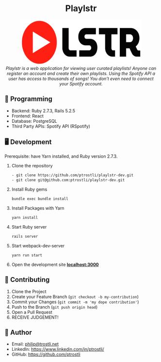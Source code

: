 <h1 align="center">Playlstr</h1>

<div align="center">
  <img src="/app/assets/images/playlstr-logo.png" alt="Beantown brews logo" width="400px" height="150px"/>
  <br>
  <i>Playlstr is a web application for viewing user curated playlists! Anyone can register an account and create their own playlists. Using the Spotify API a user has access to thousands of songs! You don't even need to connect your Spotify account.</i>
</div>

## 🚀 Programming 
- Backend: Ruby 2.7.3, Rails 5.2.5
- Frontend: React
- Database: PostgreSQL
- Third Party APIs: Spotify API (RSpotify)

## 🖥 Development 
Prerequisite: have Yarn installed, and Ruby version 2.7.3.

1. Clone the repository
    ```sh
    - git clone https://github.com/ptrostli/playlstr-dev.git
    - git clone git@github.com:ptrostli/playlstr-dev.git
    ```
    
2. Install Ruby gems
    ```sh
    bundle exec bundle install
    ```
    
3. Install Packages with Yarn
    ```sh
    yarn install
    ```
    
4. Start Ruby server
    ```sh
    rails server
    ```
    
5. Start webpack-dev-server
    ```sh
    yarn run start
    ```
    
6. Open the development site **[localhost:3000](http://localhost:3000)**

## 🤝 Contributing

1. Clone the Project
2. Create your Feature Branch (`git checkout -b my-contribution`)
3. Commit your Changes (`git commit -m 'my dope contribution'`)
4. Push to the Branch (`git push origin head`)
5. Open a Pull Request
6. RECEIVE JUDGEMENT! 

## 🫠 Author

- Email: philip@trostli.net
- LinkedIn: https://www.linkedin.com/in/ptrostli/
- GitHub: https://github.com/ptrostli
